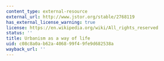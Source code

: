 ```yaml
---
content_type: external-resource
external_url: http://www.jstor.org/stable/2768119
has_external_license_warning: true
license: https://en.wikipedia.org/wiki/All_rights_reserved
status: ''
title: Urbanism as a way of life
uid: c08c8a0a-b62a-4068-99f4-9fe9d682538a
wayback_url: ''
---
```

